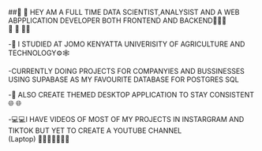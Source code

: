 ##🧠 🧠  HEY AM A FULL TIME DATA SCIENTIST,ANALYSIST AND A WEB ABPPLICATION DEVELOPER BOTH FRONTEND AND BACKEND🧠🧠🧠<br/>
🧩 🧩 🔧🔧<br/>

-🤖 I STUDIED AT JOMO KENYATTA UNIVERISITY OF AGRICULTURE AND TECHNOLOGY⚙️🕸️<br/>


-CURRENTLY DOING PROJECTS FOR COMPANYIES AND BUSSINESSES USING SUPABASE AS MY FAVOURITE DATABASE FOR POSTGRES SQL<br/>


-📡 ALSO CREATE THEMED DESKTOP APPLICATION TO STAY CONSISTENT🌐 🌐 <br/>


-💻💻I HAVE VIDEOS OF MOST OF MY PROJECTS IN INSTARGRAM AND TIKTOK BUT YET TO CREATE A YOUTUBE CHANNEL<br/>
 (Laptop)
🔧🔧🔧🔧🧠🧠🧠







